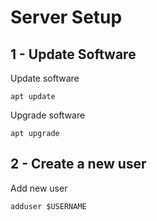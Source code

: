 # Server Setup

## 1 - Update Software

Update software

`apt update`

Upgrade software

`apt upgrade`

## 2 - Create a new user

Add new user

`adduser $USERNAME`
